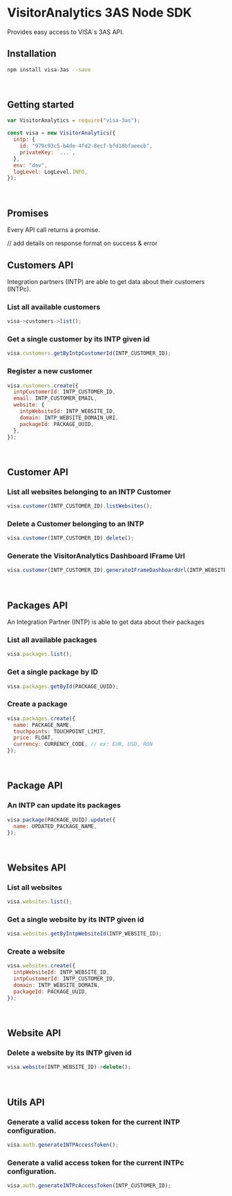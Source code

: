 # VisitorAnalytics 3AS Node SDK

Provides easy access to VISA`s 3AS API.

## **Installation**

```sh
npm install visa-3as --save
```

<br>

## **Getting started**

```js
var VisitorAnalytics = require("visa-3as");

const visa = new VisitorAnalytics({
  intp: {
    id: "979c93c5-b4de-4fd2-8ecf-bfd18bfaeecb",
    privateKey: `...`,
  },
  env: "dev",
  logLevel: LogLevel.INFO,
});
```

<br>

## **Promises**

Every API call returns a promise.

// add details on response format on success & error

## Customers API

Integration partners (INTP) are able to get data about their customers (INTPc).

### List all available customers

```js
visa->customers->list();
```

### Get a single customer by its INTP given id

```javascript
visa.customers.getByIntpCustomerId(INTP_CUSTOMER_ID);
```

### Register a new customer

```javascript
visa.customers.create({
  intpCustomerId: INTP_CUSTOMER_ID,
  email: INTP_CUSTOMER_EMAIL,
  website: {
    intpWebsiteId: INTP_WEBSITE_ID,
    domain: INTP_WEBSITE_DOMAIN_URI,
    packageId: PACKAGE_UUID,
  },
});
```

<br>

## Customer API

### List all websites belonging to an INTP Customer

```javascript
visa.customer(INTP_CUSTOMER_ID).listWebsites();
```

### Delete a Customer belonging to an INTP

```js
visa.customer(INTP_CUSTOMER_ID).delete();
```

### Generate the VisitorAnalytics Dashboard IFrame Url

```js
visa.customer(INTP_CUSTOMER_ID).generateIFrameDashboardUrl(INTP_WEBSITE_ID);
```

<br>

## Packages API

An Integration Partner (INTP) is able to get data about their packages

### List all available packages

```js
visa.packages.list();
```

### Get a single package by ID

```js
visa.packages.getById(PACKAGE_UUID);
```

### Create a package

```js
visa.packages.create({
  name: PACKAGE_NAME,
  touchpoints: TOUCHPOINT_LIMIT,
  price: FLOAT,
  currency: CURRENCY_CODE, // ex: EUR, USD, RON
});
```

<br>

## Package API

### An INTP can update its packages

```js
visa.package(PACKAGE_UUID).update({
  name: UPDATED_PACKAGE_NAME,
});
```

<br>

## Websites API

### List all websites

```js
visa.websites.list();
```

### Get a single website by its INTP given id

```js
visa.websites.getByIntpWebsiteId(INTP_WEBSITE_ID);
```

### Create a website

```js
visa.websites.create({
  intpWebsiteId: INTP_WEBSITE_ID,
  intpCustomerId: INTP_CUSTOMER_ID,
  domain: INTP_WEBSITE_DOMAIN,
  packageId: PACKAGE_UUID,
});
```

<br>

## Website API

### Delete a website by its INTP given id

```js
visa.website(INTP_WEBSITE_ID)->delete();
```

<br>

## Utils API

### Generate a valid access token for the current INTP configuration.

```js
visa.auth.generateINTPAccessToken();
```

### Generate a valid access token for the current INTPc configuration.

```js
visa.auth.generateINTPcAccessToken(INTP_CUSTOMER_ID);
```
